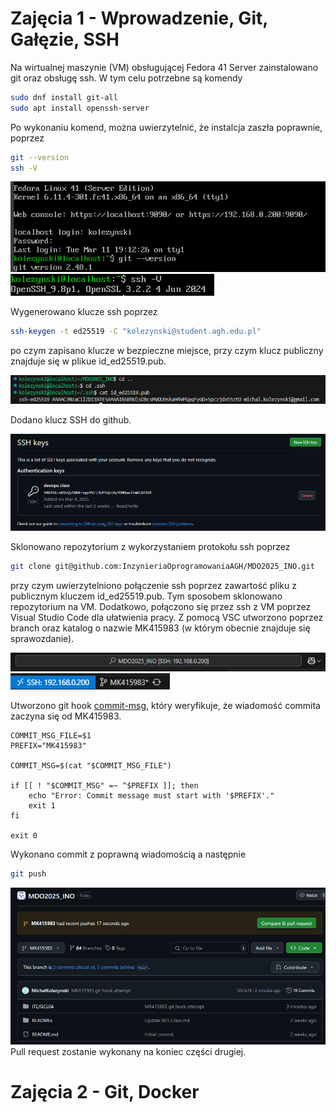 # Zajęcia 1 - Wprowadzenie, Git, Gałęzie, SSH


Na wirtualnej maszynie (VM) obsługującej Fedora 41 Server zainstalowano git oraz obsługę ssh. W tym celu potrzebne są komendy
```sh
sudo dnf install git-all
sudo apt install openssh-server
```
Po wykonaniu komend, można uwierzytelnić, że instalcja zaszła poprawnie, poprzez
```sh
git --version
ssh -V
```
![image](1.PNG)
![image](2.PNG)

Wygenerowano klucze ssh poprzez
```sh
ssh-keygen -t ed25519 -C "kolezynski@student.agh.edu.pl"
```
po czym zapisano klucze w bezpieczne miejsce, przy czym klucz publiczny znajduje się w plikue id_ed25519.pub.

![image](3.PNG) 

Dodano klucz SSH do github.

![image](4.PNG)

Sklonowano repozytorium z wykorzystaniem protokołu ssh poprzez
```sh
git clone git@github.com:InzynieriaOprogramowaniaAGH/MDO2025_INO.git
```
przy czym uwierzytelniono połączenie ssh poprzez zawartość pliku z publicznym kluczem id_ed25519.pub. Tym sposobem sklonowano repozytorium na VM. Dodatkowo, połączono się przez ssh z VM poprzez Visual Studio Code dla ułatwienia pracy. Z pomocą VSC utworzono poprzez branch oraz katalog o nazwie MK415983 (w którym obecnie znajduje się sprawozdanie).

![image](5.PNG)
![image](6.PNG)

Utworzono git hook [commit-msg](commit-msg), który weryfikuje, że wiadomość commita zaczyna się od MK415983.
```
COMMIT_MSG_FILE=$1
PREFIX="MK415983"

COMMIT_MSG=$(cat "$COMMIT_MSG_FILE")

if [[ ! "$COMMIT_MSG" =~ ^$PREFIX ]]; then
    echo "Error: Commit message must start with '$PREFIX'."
    exit 1
fi

exit 0
```
Wykonano commit z poprawną wiadomością a następnie 
```sh
git push
```
![image](7.PNG)
Pull request zostanie wykonany na koniec części drugiej.

# Zajęcia 2 - Git, Docker